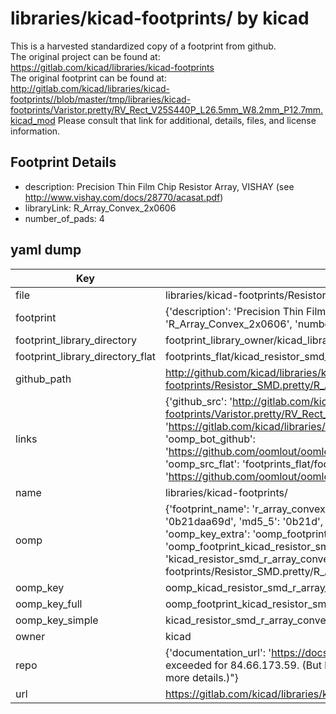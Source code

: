 # libraries/kicad-footprints/ by kicad  
This is a harvested standardized copy of a footprint from github.  
The original project can be found at:  
https://gitlab.com/kicad/libraries/kicad-footprints  
The original footprint can be found at:
http://gitlab.com/kicad/libraries/kicad-footprints//blob/master/tmp/libraries/kicad-footprints/Varistor.pretty/RV_Rect_V25S440P_L26.5mm_W8.2mm_P12.7mm.kicad_mod
Please consult that link for additional, details, files, and license information.  
## Footprint Details
* description: Precision Thin Film Chip Resistor Array, VISHAY (see http://www.vishay.com/docs/28770/acasat.pdf)  
* libraryLink: R_Array_Convex_2x0606  
* number_of_pads: 4  
## yaml dump  
| Key | Value |  
| --- | --- |  
| file | libraries/kicad-footprints/Resistor_SMD.pretty/R_Array_Convex_2x0606.kicad_mod |  
| footprint | {'description': 'Precision Thin Film Chip Resistor Array, VISHAY (see http://www.vishay.com/docs/28770/acasat.pdf)', 'libraryLink': 'R_Array_Convex_2x0606', 'number_of_pads': 4} |  
| footprint_library_directory | footprint_library_owner/kicad_libraries/kicad-footprints/ |  
| footprint_library_directory_flat | footprints_flat/kicad_resistor_smd_r_array_convex_2x0606/working |  
| github_path | http://github.com/kicad/libraries/kicad-footprints//blob/master/tmp/libraries/kicad-footprints/Resistor_SMD.pretty/R_Array_Convex_2x0606.kicad_mod |  
| links | {'github_src': 'http://gitlab.com/kicad/libraries/kicad-footprints//blob/master/tmp/libraries/kicad-footprints/Varistor.pretty/RV_Rect_V25S440P_L26.5mm_W8.2mm_P12.7mm.kicad_mod', 'github_src_repo': 'https://gitlab.com/kicad/libraries/kicad-footprints', 'oomp_bot': 'footprints/kicad_resistor_smd_r_array_convex_2x0606/working', 'oomp_bot_github': 'https://github.com/oomlout/oomlout_oomp_footprint_bot/tree/main/footprints/kicad_resistor_smd_r_array_convex_2x0606/working', 'oomp_src_flat': 'footprints_flat/footprints_flat/kicad_resistor_smd_r_array_convex_2x0606/working', 'oomp_src_flat_github': 'https://github.com/oomlout/oomlout_oomp_footprint_src/tree/main/footprints_flat/kicad_resistor_smd_r_array_convex_2x0606/working'} |  
| name | libraries/kicad-footprints/ |  
| oomp | {'footprint_name': 'r_array_convex_2x0606', 'library_name': 'resistor_smd', 'md5': '0b21daa69d9f4fd1c01873da76bb4a18', 'md5_10': '0b21daa69d', 'md5_5': '0b21d', 'md5_6': '0b21da', 'oomp_key': 'oomp_kicad_resistor_smd_r_array_convex_2x0606', 'oomp_key_extra': 'oomp_footprint_kicad_resistor_smd_r_array_convex_2x0606', 'oomp_key_full': 'oomp_footprint_kicad_resistor_smd_r_array_convex_2x0606_0b21da', 'oomp_key_simple': 'kicad_resistor_smd_r_array_convex_2x0606', 'original_filename': 'libraries/kicad-footprints/Resistor_SMD.pretty/R_Array_Convex_2x0606.kicad_mod', 'owner_name': 'kicad'} |  
| oomp_key | oomp_kicad_resistor_smd_r_array_convex_2x0606 |  
| oomp_key_full | oomp_footprint_kicad_resistor_smd_r_array_convex_2x0606 |  
| oomp_key_simple | kicad_resistor_smd_r_array_convex_2x0606 |  
| owner | kicad |  
| repo | {'documentation_url': 'https://docs.github.com/rest/overview/resources-in-the-rest-api#rate-limiting', 'message': "API rate limit exceeded for 84.66.173.59. (But here's the good news: Authenticated requests get a higher rate limit. Check out the documentation for more details.)"} |  
| url | https://gitlab.com/kicad/libraries/kicad-footprints |  

